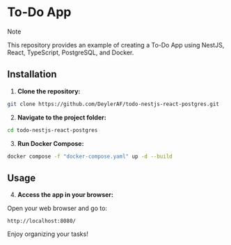# To-Do App

> [!NOTE]
> This repository provides an example of creating a To-Do App using NestJS, React, TypeScript, PostgreSQL, and Docker.

## Installation

1. **Clone the repository:**

```bash
git clone https://github.com/DeylerAF/todo-nestjs-react-postgres.git 
```

2. **Navigate to the project folder:**

```bash
cd todo-nestjs-react-postgres
```

3. **Run Docker Compose:**

```bash
docker compose -f "docker-compose.yaml" up -d --build 
```

## Usage

4. **Access the app in your browser:**

Open your web browser and go to:

```
http://localhost:8080/
```

Enjoy organizing your tasks!
